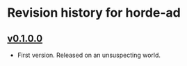 # Revision history for horde-ad

## [v0.1.0.0](https://github.com/Mikolaj/horde-ad/compare/v0.0.0.0...v0.1.0.0)

- First version. Released on an unsuspecting world.
